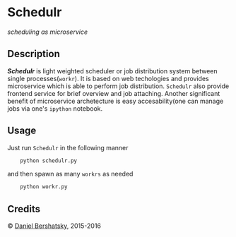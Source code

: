 # Schedulr
*scheduling as microservice*

## Description

***Schedulr*** is light weighted scheduler or job distribution system between single processes(`workr`). It is based on web techologies and provides microservice which is able to perform job distribution. `Schedulr` also provide frontend service for brief overview and job attaching. Another significant benefit of microservice archetecture is easy accesability(one can manage jobs via one's `ipython` notebook.

## Usage

Just run `Schedulr` in the following manner
```bash
    python schedulr.py
```
and then spawn as many `workrs` as needed
```bash
    python workr.py
```

## Credits 

&copy; [Daniel Bershatsky](mailto:daniel.bershatsky@skolkovotech.ru), 2015-2016
